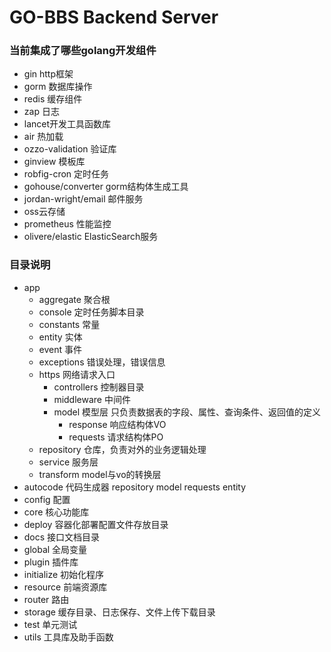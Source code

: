 # GO-BBS Backend Server
### 当前集成了哪些golang开发组件
 - gin http框架
 - gorm 数据库操作
 - redis 缓存组件
 - zap 日志
 - lancet开发工具函数库
 - air 热加载
 - ozzo-validation 验证库
 - ginview 模板库
 - robfig-cron 定时任务
 - gohouse/converter gorm结构体生成工具
 - jordan-wright/email  邮件服务
 - oss云存储
 - prometheus 性能监控
 - olivere/elastic ElasticSearch服务

### 目录说明
- app
    - aggregate 聚合根
    - console 定时任务脚本目录
    - constants 常量
    - entity 实体
    - event  事件
    - exceptions 错误处理，错误信息
    - https 网络请求入口
      - controllers 控制器目录
      - middleware 中间件
      - model 模型层 只负责数据表的字段、属性、查询条件、返回值的定义
        - response 响应结构体VO 
        - requests 请求结构体PO
    - repository 仓库，负责对外的业务逻辑处理
    - service 服务层
    - transform model与vo的转换层
- autocode 代码生成器 repository model requests entity
- config 配置
- core 核心功能库
- deploy 容器化部署配置文件存放目录
- docs 接口文档目录
- global 全局变量
- plugin 插件库
- initialize 初始化程序
- resource 前端资源库
- router 路由
- storage 缓存目录、日志保存、文件上传下载目录
- test 单元测试
- utils 工具库及助手函数